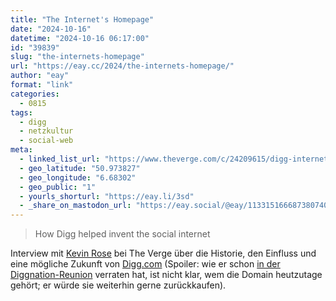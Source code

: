 ```yaml
---
title: "The Internet's Homepage"
date: "2024-10-16"
datetime: "2024-10-16 06:17:00"
id: "39839"
slug: "the-internets-homepage"
url: "https://eay.cc/2024/the-internets-homepage/"
author: "eay"
format: "link"
categories:
  - 0815
tags:
  - digg
  - netzkultur
  - social-web
meta:
  - linked_list_url: "https://www.theverge.com/c/24209615/digg-internet-web-2-homepage-2004-kevin-rose-interview"
  - geo_latitude: "50.973827"
  - geo_longitude: "6.68302"
  - geo_public: "1"
  - yourls_shorturl: "https://eay.li/3sd"
  - _share_on_mastodon_url: "https://eay.social/@eay/113315166687380740"
---
```


> How Digg helped invent the social internet

Interview mit [Kevin Rose](https://www.kevinrose.com/) bei The Verge über die Historie, den Einfluss und eine mögliche Zukunft von [Digg.com](https://en.wikipedia.org/wiki/Digg) (Spoiler: wie er schon [in der Diggnation-Reunion](https://eay.cc/2024/diggnation-reunion/) verraten hat, ist nicht klar, wem die Domain heutzutage gehört; er würde sie weiterhin gerne zurückkaufen).
